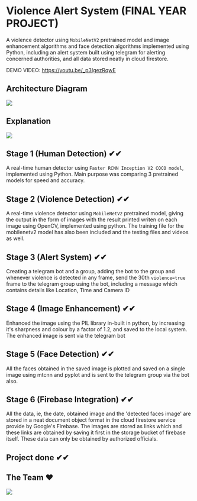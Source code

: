 # Violence Alert System (FINAL YEAR PROJECT)
A  violence detector using `MobileNetV2` pretrained model and image enhancement algorithms and face detection algorithms implemented using Python, including an alert system built using telegram for alerting concerned authorities, and all data stored neatly in cloud firestore.

DEMO VIDEO: https://youtu.be/_p3IgezRqwE

## Architecture Diagram
<img src="Documents/WhatsApp Image 2022-05-31 at 7.28.08 PM.jpeg">

## Explanation
<img src="Documents/poster.PNG">

## Stage 1 (Human Detection) ✔✔
A real-time human detector using `Faster RCNN Inception V2 COCO model`, implemented using Python. Main purpose was comparing 3 pretrained models for speed and accuracy.

## Stage 2 (Violence Detection) ✔✔
A real-time violence detector using `MobileNetV2` pretrained model, giving the output in the form of images with the result printed writen on each image using OpenCV, implemented using python. The training file for the mobilenetv2 model has also been included and the testing files and videos as well.

## Stage 3 (Alert System) ✔✔
Creating a telegram bot and a group, adding the bot to the group and whenever violence is detected in any frame, send the 30th `violence=true` frame to the telegram group using the bot, including a message which contains details like Location, Time and Camera ID

## Stage 4 (Image Enhancement) ✔✔
Enhanced the image using the PIL library in-built in python, by increasing it's sharpness and colour by a factor of 1.2, and saved to the local system.
The enhanced image is sent via the telegram bot

## Stage 5 (Face Detection) ✔✔
All the faces obtained in the saved image is plotted and saved on a single image using mtcnn and pyplot and is sent to the telegram group via the bot also.

## Stage 6 (Firebase Integration) ✔✔
All the data, ie, the date, obtained image and the 'detected faces image' are stored in a neat document object format in the cloud firestore service provide by Google's Firebase. The images are stored as links which and these links are obtained by saving it first in the storage bucket of firebase itself. These data can only be obtained by authorized officials.

## Project done ✔✔

## The Team ❤
<img src="Documents/IMG_20220601_154920.jpg">
